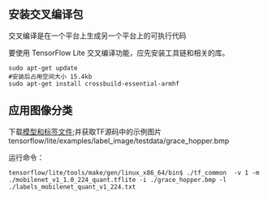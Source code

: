 ## 安装交叉编译包 ##

交叉编译是在一个平台上生成另一个平台上的可执行代码

要使用 TensorFlow Lite 交叉编译功能，应先安装工具链和相关的库。

```
sudo apt-get update
#安装后占用空间大小 15.4kb
sudo apt-get install crossbuild-essential-armhf
```

## 应用图像分类 ##

下载[模型和标签文件](https://storage.googleapis.com/download.tensorflow.org/models/tflite/mobilenet_v1_1.0_224_quant_and_labels.zip);并获取TF源码中的示例图片tensorflow/lite/examples/label_image/testdata/grace_hopper.bmp

运行命令：
```
tensorflow/lite/tools/make/gen/linux_x86_64/bin$ ./tf_common  -v 1 -m ./mobilenet_v1_1.0_224_quant.tflite -i ./grace_hopper.bmp -l ./labels_mobilenet_quant_v1_224.txt 

```

